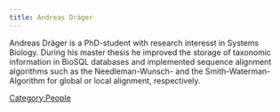 ```yaml
---
title: Andreas Dräger
---
```


Andreas Dräger is a PhD-student with research interesst in Systems
Biology. During his master thesis he improved the storage of taxonomic
information in BioSQL databases and implemented sequence alignment
algorithms such as the Needleman-Wunsch- and the
Smith-Waterman-Algorithm for global or local alignment, respectively.

<Category:People>
